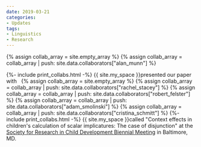 ```yaml
---
date: 2019-03-21
categories:
- Updates
tags:
- Linguistics
- Research
---
```


{% assign collab_array = site.empty_array %}
{% assign collab_array = collab_array | push: site.data.collaborators["alan_munn"] %}

{%- include print_collabs.html -%} {{ site.my_space }}presented our paper with
&nbsp;
{% assign collab_array = site.empty_array %}
{% assign collab_array = collab_array | push: site.data.collaborators["rachel_stacey"] %}
{% assign collab_array = collab_array | push: site.data.collaborators["robert_felster"] %}
{% assign collab_array = collab_array | push: site.data.collaborators["adam_smolinski"] %}
{% assign collab_array = collab_array | push: site.data.collaborators["cristina_schmitt"] %}
{%- include print_collabs.html -%} {{ site.my_space }}called "Context effects in children's calculation of scalar implicatures: The case of disjunction" at the <a href="https://convention2.allacademic.com/one/srcd/srcd19/">Society for Research in Child Development Biennial Meeting</a> in Baltimore, MD.

<!-- more -->
